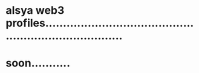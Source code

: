 # alsya web3 profiles...........................................................................
# soon...........
